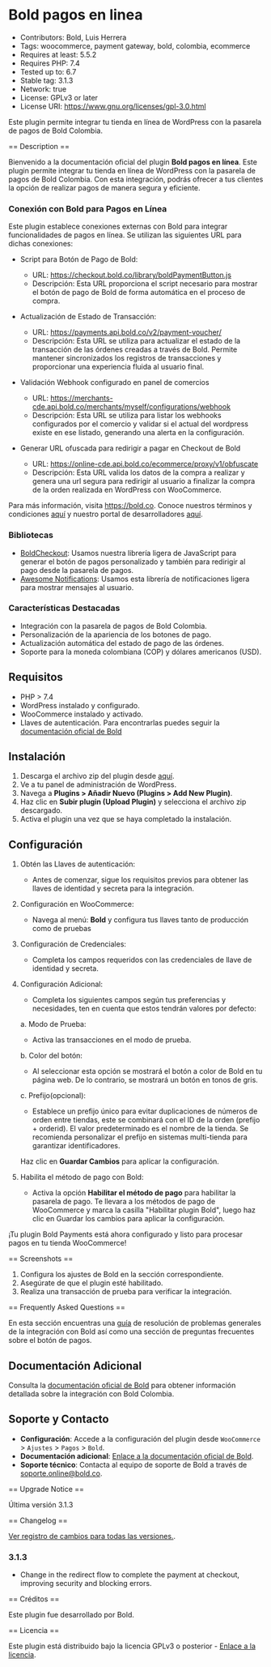 # Bold pagos en linea

- Contributors: Bold, Luis Herrera
- Tags: woocommerce, payment gateway, bold, colombia, ecommerce
- Requires at least: 5.5.2
- Requires PHP: 7.4
- Tested up to: 6.7
- Stable tag: 3.1.3
- Network: true
- License: GPLv3 or later
- License URI: https://www.gnu.org/licenses/gpl-3.0.html

Este plugin permite integrar tu tienda en línea de WordPress con la pasarela de pagos de Bold Colombia.

== Description ==

Bienvenido a la documentación oficial del plugin **Bold pagos en línea**. Este plugin permite integrar tu tienda en línea de WordPress con la pasarela de pagos de Bold Colombia. Con esta integración, podrás ofrecer a tus clientes la opción de realizar pagos de manera segura y eficiente.

### Conexión con Bold para Pagos en Línea

Este plugin establece conexiones externas con Bold para integrar funcionalidades de pagos en línea. Se utilizan las siguientes URL para dichas conexiones:

- Script para Botón de Pago de Bold:
  - URL: https://checkout.bold.co/library/boldPaymentButton.js
  - Descripción: Esta URL proporciona el script necesario para mostrar el botón de pago de Bold de forma automática en el proceso de compra.

- Actualización de Estado de Transacción:
  - URL: https://payments.api.bold.co/v2/payment-voucher/
  - Descripción: Esta URL se utiliza para actualizar el estado de la transacción de las órdenes creadas a través de Bold. Permite mantener sincronizados los registros de transacciones y proporcionar una experiencia fluida al usuario final.

- Validación Webhook configurado en panel de comercios
   - URL: https://merchants-cde.api.bold.co/merchants/myself/configurations/webhook
   - Descripción: Esta URL se utiliza para listar los webhooks configurados por el comercio y validar si el actual del wordpress existe en ese listado, generando una alerta en la configuración.

- Generar URL ofuscada para redirigir a pagar en Checkout de Bold
   - URL: https://online-cde.api.bold.co/ecommerce/proxy/v1/obfuscate
   - Descripción: Esta URL valida los datos de la compra a realizar y genera una url segura para redirigir al usuario a finalizar la compra de la orden realizada en WordPress con WooCommerce.

Para más información, visita https://bold.co. Conoce nuestros términos y condiciones [aquí](https://bold.co/legal) y nuestro portal de desarrolladores [aquí](https://developers.bold.co).

### Bibliotecas
- [BoldCheckout](https://developers.bold.co/pagos-en-linea/boton-de-pagos/integracion-manual/integracion-personalizada): Usamos nuestra librería ligera de JavaScript para generar el botón de pagos personalizado y también para redirigir al pago desde la pasarela de pagos.
- [Awesome Notifications](https://github.com/f3oall/awesome-notifications): Usamos esta librería de notificaciones ligera para mostrar mensajes al usuario.

### Características Destacadas

- Integración con la pasarela de pagos de Bold Colombia.
- Personalización de la apariencia de los botones de pago.
- Actualización automática del estado de pago de las órdenes.
- Soporte para la moneda colombiana (COP) y dólares americanos (USD).

## Requisitos

- PHP > 7.4
- WordPress instalado y configurado.
- WooCommerce instalado y activado.
- Llaves de autenticación. Para encontrarlas puedes seguir la [documentación oficial de Bold](https://developers.bold.co/pagos-en-linea/llaves-de-integracion)

## Instalación

1. Descarga el archivo zip del plugin desde [aquí](https://developers.bold.co/pagos-en-linea/boton-de-pagos/plugins/wordpress).
2. Ve a tu panel de administración de WordPress.
3. Navega a **Plugins > Añadir Nuevo (Plugins > Add New Plugin)**.
4. Haz clic en **Subir plugin (Upload Plugin)** y selecciona el archivo zip descargado.
5. Activa el plugin una vez que se haya completado la instalación.

## Configuración

1. Obtén las Llaves de autenticación:
   - Antes de comenzar, sigue los requisitos previos para obtener las llaves de identidad y secreta para la integración.
2. Configuración en WooCommerce:
   - Navega al menú: **Bold** y configura tus llaves tanto de producción como de pruebas
3. Configuración de Credenciales:
   - Completa los campos requeridos con las credenciales de llave de identidad y secreta.
4. Configuración Adicional:

   - Completa los siguientes campos según tus preferencias y necesidades, ten en cuenta que estos tendrán valores por defecto:

   a. Modo de Prueba:

   - Activa las transacciones en el modo de prueba.

   b. Color del botón:

   - Al seleccionar esta opción se mostrará el botón a color de Bold en tu página web. De lo contrario, se mostrará un botón en tonos de gris.

   c. Prefijo(opcional):

   - Establece un prefijo único para evitar duplicaciones de números de orden entre tiendas, este se combinará con el ID de la orden (prefijo + orderid). El valor predeterminado es el nombre de la tienda. Se recomienda personalizar el prefijo en sistemas multi-tienda para garantizar identificadores.

    Haz clic en **Guardar Cambios** para aplicar la configuración.

5. Habilita el método de pago con Bold:
   - Activa la opción **Habilitar el método de pago** para habilitar la pasarela de pago. Te llevara a los métodos de pago de WooCommerce y marca la casilla "Habilitar plugin Bold", luego haz clic en Guardar los cambios para aplicar la configuración.

¡Tu plugin Bold Payments está ahora configurado y listo para procesar pagos en tu tienda WooCommerce!

== Screenshots ==

1. Configura los ajustes de Bold en la sección correspondiente.
2. Asegúrate de que el plugin esté habilitado.
3. Realiza una transacción de prueba para verificar la integración.

== Frequently Asked Questions ==

En esta sección encuentras una [guía](https://developers.bold.co/pagos-en-linea/boton-de-pagos/dudas-integracion) de resolución de problemas generales de la integración con Bold así como una sección de preguntas frecuentes sobre el botón de pagos.

## Documentación Adicional

Consulta la [documentación oficial de Bold](https://developers.bold.co/pagos-en-linea) para obtener información detallada sobre la integración con Bold Colombia.

## Soporte y Contacto

- **Configuración**: Accede a la configuración del plugin desde `WooCommerce` > `Ajustes` > `Pagos` > `Bold`.
- **Documentación adicional**: [Enlace a la documentación oficial de Bold](https://developers.bold.co/pagos-en-linea).
- **Soporte técnico**: Contacta al equipo de soporte de Bold a través de [soporte.online@bold.co](mailto:soporte.online@bold.co).

== Upgrade Notice ==

Última versión 3.1.3

== Changelog ==

[Ver registro de cambios para todas las versiones.](CHANGELOG.md).

### 3.1.3

- Change in the redirect flow to complete the payment at checkout, improving security and blocking errors.

== Créditos ==

Este plugin fue desarrollado por Bold.

== Licencia ==

Este plugin está distribuido bajo la licencia GPLv3 o posterior - [Enlace a la licencia](https://www.gnu.org/licenses/gpl-3.0.html).
